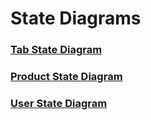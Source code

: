 # State Diagrams
### [Tab State Diagram](https://github.com/oruda15/BarManagementSystem/blob/master/State%20Diagrams/tabStates.png)

### [Product State Diagram](https://github.com/oruda15/BarManagementSystem/blob/master/State%20Diagrams/ProductStates.png)

### [User State Diagram](https://github.com/oruda15/BarManagementSystem/blob/master/State%20Diagrams/UserStates.png)
